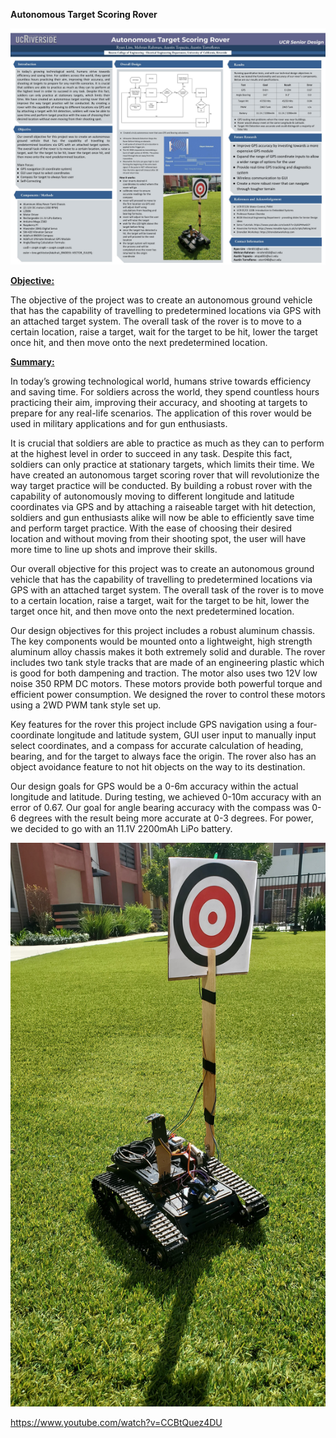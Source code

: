 **Autonomous Target Scoring Rover**

![](Source%20Code/Poster.jpg)


<u>**Objective:**</u> 

The objective of the project was to create an autonomous ground vehicle that has the capability of travelling to predetermined locations via GPS with an attached target system. The overall task of the rover is to move to a certain location, raise a target, wait for the target to be hit, lower the target once hit, and then move onto the next predetermined location.

<u>**Summary:**</u> 

In today’s growing technological world, humans strive towards efficiency and saving time. For soldiers across the world, they spend countless hours practicing their aim, improving their accuracy, and shooting at targets to prepare for any real-life scenarios. The application of this rover would be used in military applications and for gun enthusiasts.

It is crucial that soldiers are able to practice as much as they can to perform at the highest level in order to succeed in any task. Despite this fact, soldiers can only practice at stationary targets, which limits their time. We have created an autonomous target scoring rover that will revolutionize the way target practice will be conducted. By building a robust rover with the capability of autonomously moving to different longitude and latitude coordinates via GPS and by attaching a raiseable  target with hit detection, soldiers and gun enthusiasts alike will now be able to efficiently save time and perform target practice. With the ease of choosing their desired location and without moving from their shooting spot, the user will have more time to line up shots and improve their skills.

Our overall objective for this project was to create an autonomous ground vehicle that has the capability of travelling to predetermined locations via GPS with an attached target system. The overall task of the rover is to move to a certain location, raise a target, wait for the target to be hit, lower the target once hit, and then move onto the next predetermined location.

Our design objectives for this project includes a robust aluminum chassis.  The key components would be mounted onto a lightweight, high strength aluminum alloy chassis makes it both extremely solid and durable.  The rover includes two tank style tracks that are made of an engineering plastic which is good for both dampening and traction. The motor also uses two 12V low noise 350 RPM DC motors. These motors provide both powerful torque and efficient power consumption. We designed the rover to control these motors using a 2WD PWM tank style set up.

Key features for the rover this project include GPS navigation using a four-coordinate longitude and latitude system,  GUI user input to manually input select coordinates, and a compass for accurate calculation of heading, bearing, and for the target to always face the origin.  The rover also has an object avoidance feature to not hit objects on
 the way to its destination.

Our design goals for GPS would be a 0-6m accuracy within the actual longitude and latitude. During testing, we achieved 0-10m accuracy with an error of 0.67. Our goal for angle bearing accuracy with the compass was 0-6 degrees with the result being more accurate at 0-3 degrees. For power, we decided to go with an 11.1V 2200mAh LiPo battery.

![](Source%20Code/rover.jpg)

https://www.youtube.com/watch?v=CCBtQuez4DU
